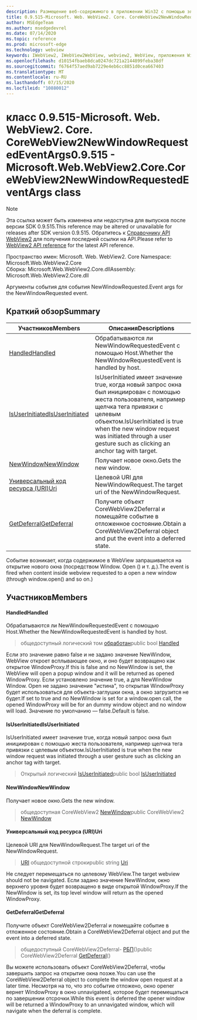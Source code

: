 ```yaml
---
description: Размещение веб-содержимого в приложении Win32 с помощью элемента управления Microsoft Edge WebView2
title: 0.9.515-Microsoft. Web. WebView2. Core. CoreWebView2NewWindowRequestedEventArgs
author: MSEdgeTeam
ms.author: msedgedevrel
ms.date: 07/14/2020
ms.topic: reference
ms.prod: microsoft-edge
ms.technology: webview
keywords: IWebView2, IWebView2WebView, webview2, WebView, приложения Win32, Win32, EDGE, ICoreWebView2, ICoreWebView2Controller, элемент управления "веб-браузер", HTML Edge
ms.openlocfilehash: d10154fbaeb8dca0247dc721a2144899feba38df
ms.sourcegitcommit: f6764f57aed9ab7229e4eb6cc8851d0cea667403
ms.translationtype: MT
ms.contentlocale: ru-RU
ms.lasthandoff: 07/15/2020
ms.locfileid: "10880012"
---
```

# <span data-ttu-id="939bf-104">класс 0.9.515-Microsoft. Web. WebView2. Core. CoreWebView2NewWindowRequestedEventArgs</span><span class="sxs-lookup"><span data-stu-id="939bf-104">0.9.515 - Microsoft.Web.WebView2.Core.CoreWebView2NewWindowRequestedEventArgs class</span></span> 

> [!NOTE]
> <span data-ttu-id="939bf-105">Эта ссылка может быть изменена или недоступна для выпусков после версии SDK 0.9.515.</span><span class="sxs-lookup"><span data-stu-id="939bf-105">This reference may be altered or unavailable for releases after SDK version 0.9.515.</span></span> <span data-ttu-id="939bf-106">Обратитесь к [Справочнику API WebView2](../../../webview2-api-reference.md) для получения последней ссылки на API.</span><span class="sxs-lookup"><span data-stu-id="939bf-106">Please refer to [WebView2 API reference](../../../webview2-api-reference.md) for the latest API reference.</span></span>

<span data-ttu-id="939bf-107">Пространство имен: Microsoft. Web. WebView2. Core </span><span class="sxs-lookup"><span data-stu-id="939bf-107">Namespace: Microsoft.Web.WebView2.Core</span></span>\
<span data-ttu-id="939bf-108">Сборка: Microsoft.Web.WebView2.Core.dll</span><span class="sxs-lookup"><span data-stu-id="939bf-108">Assembly: Microsoft.Web.WebView2.Core.dll</span></span>

<span data-ttu-id="939bf-109">Аргументы события для события NewWindowRequested.</span><span class="sxs-lookup"><span data-stu-id="939bf-109">Event args for the NewWindowRequested event.</span></span>

## <span data-ttu-id="939bf-110">Краткий обзор</span><span class="sxs-lookup"><span data-stu-id="939bf-110">Summary</span></span>

 <span data-ttu-id="939bf-111">Участников</span><span class="sxs-lookup"><span data-stu-id="939bf-111">Members</span></span>                        | <span data-ttu-id="939bf-112">Описания</span><span class="sxs-lookup"><span data-stu-id="939bf-112">Descriptions</span></span>
--------------------------------|---------------------------------------------
[<span data-ttu-id="939bf-113">Handled</span><span class="sxs-lookup"><span data-stu-id="939bf-113">Handled</span></span>](#handled) | <span data-ttu-id="939bf-114">Обрабатываются ли NewWindowRequestedEvent с помощью Host.</span><span class="sxs-lookup"><span data-stu-id="939bf-114">Whether the NewWindowRequestedEvent is handled by host.</span></span>
[<span data-ttu-id="939bf-115">IsUserInitiated</span><span class="sxs-lookup"><span data-stu-id="939bf-115">IsUserInitiated</span></span>](#isuserinitiated) | <span data-ttu-id="939bf-116">IsUserInitiated имеет значение true, когда новый запрос окна был инициирован с помощью жеста пользователя, например щелчка тега привязки с целевым объектом.</span><span class="sxs-lookup"><span data-stu-id="939bf-116">IsUserInitiated is true when the new window request was initiated through a user gesture such as clicking an anchor tag with target.</span></span>
[<span data-ttu-id="939bf-117">NewWindow</span><span class="sxs-lookup"><span data-stu-id="939bf-117">NewWindow</span></span>](#newwindow) | <span data-ttu-id="939bf-118">Получает новое окно.</span><span class="sxs-lookup"><span data-stu-id="939bf-118">Gets the new window.</span></span>
[<span data-ttu-id="939bf-119">Универсальный код ресурса (URI)</span><span class="sxs-lookup"><span data-stu-id="939bf-119">Uri</span></span>](#uri) | <span data-ttu-id="939bf-120">Целевой URI для NewWindowRequest.</span><span class="sxs-lookup"><span data-stu-id="939bf-120">The target uri of the NewWindowRequest.</span></span>
[<span data-ttu-id="939bf-121">GetDeferral</span><span class="sxs-lookup"><span data-stu-id="939bf-121">GetDeferral</span></span>](#getdeferral) | <span data-ttu-id="939bf-122">Получите объект CoreWebView2Deferral и помещайте событие в отложенное состояние.</span><span class="sxs-lookup"><span data-stu-id="939bf-122">Obtain a CoreWebView2Deferral object and put the event into a deferred state.</span></span>

<span data-ttu-id="939bf-123">Событие возникает, когда содержимое в WebView запрашивается на открытие нового окна (посредством Window. Open () и т. д.).</span><span class="sxs-lookup"><span data-stu-id="939bf-123">The event is fired when content inside webview requested to a open a new window (through window.open() and so on.)</span></span>

## <span data-ttu-id="939bf-124">Участников</span><span class="sxs-lookup"><span data-stu-id="939bf-124">Members</span></span>

#### <span data-ttu-id="939bf-125">Handled</span><span class="sxs-lookup"><span data-stu-id="939bf-125">Handled</span></span> 

<span data-ttu-id="939bf-126">Обрабатываются ли NewWindowRequestedEvent с помощью Host.</span><span class="sxs-lookup"><span data-stu-id="939bf-126">Whether the NewWindowRequestedEvent is handled by host.</span></span>

> <span data-ttu-id="939bf-127">общедоступный логический том [обработан](#handled)</span><span class="sxs-lookup"><span data-stu-id="939bf-127">public bool [Handled](#handled)</span></span>

<span data-ttu-id="939bf-128">Если это значение равно false и не задано значение NewWindow, WebView откроет всплывающее окно, и оно будет возвращено как открытое WindowProxy.</span><span class="sxs-lookup"><span data-stu-id="939bf-128">If this is false and no NewWindow is set, the WebView will open a popup window and it will be returned as opened WindowProxy.</span></span> <span data-ttu-id="939bf-129">Если установлено значение true, а для NewWindow Window. Open не задано значение "истина", то открытая WindowProxy будет использоваться для объекта-заглушки окна, а окно загрузится не будет.</span><span class="sxs-lookup"><span data-stu-id="939bf-129">If set to true and no NewWindow is set for a window.open call, the opened WindowProxy will be for an dummy window object and no window will load.</span></span> <span data-ttu-id="939bf-130">Значение по умолчанию — false.</span><span class="sxs-lookup"><span data-stu-id="939bf-130">Default is false.</span></span>

#### <span data-ttu-id="939bf-131">IsUserInitiated</span><span class="sxs-lookup"><span data-stu-id="939bf-131">IsUserInitiated</span></span> 

<span data-ttu-id="939bf-132">IsUserInitiated имеет значение true, когда новый запрос окна был инициирован с помощью жеста пользователя, например щелчка тега привязки с целевым объектом.</span><span class="sxs-lookup"><span data-stu-id="939bf-132">IsUserInitiated is true when the new window request was initiated through a user gesture such as clicking an anchor tag with target.</span></span>

> <span data-ttu-id="939bf-133">Открытый логический [IsUserInitiated](#isuserinitiated)</span><span class="sxs-lookup"><span data-stu-id="939bf-133">public bool [IsUserInitiated](#isuserinitiated)</span></span>

#### <span data-ttu-id="939bf-134">NewWindow</span><span class="sxs-lookup"><span data-stu-id="939bf-134">NewWindow</span></span> 

<span data-ttu-id="939bf-135">Получает новое окно.</span><span class="sxs-lookup"><span data-stu-id="939bf-135">Gets the new window.</span></span>

> <span data-ttu-id="939bf-136">общедоступная CoreWebView2 [NewWindow](#newwindow)</span><span class="sxs-lookup"><span data-stu-id="939bf-136">public CoreWebView2 [NewWindow](#newwindow)</span></span>

#### <span data-ttu-id="939bf-137">Универсальный код ресурса (URI)</span><span class="sxs-lookup"><span data-stu-id="939bf-137">Uri</span></span> 

<span data-ttu-id="939bf-138">Целевой URI для NewWindowRequest.</span><span class="sxs-lookup"><span data-stu-id="939bf-138">The target uri of the NewWindowRequest.</span></span>

> <span data-ttu-id="939bf-139">[URI](#uri) общедоступной строки</span><span class="sxs-lookup"><span data-stu-id="939bf-139">public string [Uri](#uri)</span></span>

<span data-ttu-id="939bf-140">Не следует перемещаться по целевому WebView.</span><span class="sxs-lookup"><span data-stu-id="939bf-140">The target webview should not be navigated.</span></span> <span data-ttu-id="939bf-141">Если задано значение NewWindow, окно верхнего уровня будет возвращено в виде открытой WindowProxy.</span><span class="sxs-lookup"><span data-stu-id="939bf-141">If the NewWindow is set, its top level window will return as the opened WindowProxy.</span></span>

#### <span data-ttu-id="939bf-142">GetDeferral</span><span class="sxs-lookup"><span data-stu-id="939bf-142">GetDeferral</span></span> 

<span data-ttu-id="939bf-143">Получите объект CoreWebView2Deferral и помещайте событие в отложенное состояние.</span><span class="sxs-lookup"><span data-stu-id="939bf-143">Obtain a CoreWebView2Deferral object and put the event into a deferred state.</span></span>

> <span data-ttu-id="939bf-144">общедоступный CoreWebView2Deferral- [РБП](#getdeferral)()</span><span class="sxs-lookup"><span data-stu-id="939bf-144">public CoreWebView2Deferral [GetDeferral](#getdeferral)()</span></span>

<span data-ttu-id="939bf-145">Вы можете использовать объект CoreWebView2Deferral, чтобы завершить запрос на открытие окна позже.</span><span class="sxs-lookup"><span data-stu-id="939bf-145">You can use the CoreWebView2Deferral object to complete the window open request at a later time.</span></span> <span data-ttu-id="939bf-146">Несмотря на то, что это событие отложено, окно opener вернет WindowProxy в окно unnavigateed, которое будет перемещаться по завершении отсрочки.</span><span class="sxs-lookup"><span data-stu-id="939bf-146">While this event is deferred the opener window will be returned a WindowProxy to an unnavigated window, which will navigate when the deferral is complete.</span></span>

